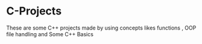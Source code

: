 # C-Projects
These are some C++ projects made by using concepts likes  functions , OOP  file handling and Some C++ Basics
